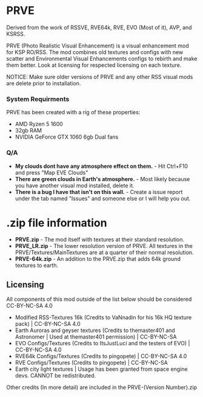 # PRVE
Derived from the work of RSSVE, RVE64k, RVE, EVO (Most of it), AVP, and KSRSS.

PRVE (Photo Realistic Visual Enhancement) is a visual enhancement mod for KSP RO/RSS. The mod combines old textures and configs with new scatter and Environmental Visual Enhancements configs to rebirth and make them better. Look at licensing for respected licensing on each texture.

NOTICE: Make sure older versions of PRVE and any other RSS visual mods are delete prior to installation.

### System Requirments

PRVE has been created with a rig of these properties:

- AMD Ryzen 5 1600
- 32gb RAM
- NVIDIA GeForce GTX 1060 6gb Dual fans

### Q/A

- **My clouds dont have any atmosphere effect on them.** - Hit Ctrl+F10 and press "Map EVE Clouds"
- **There are green clouds in Earth's atmosphere.** - Most likely because you have another visual mod installed, delete it.
- **There is a bug I have that isn't on this wall.** - Create a issue report under the tab named "Issues" and someone else or I will help you out.

# .zip file information

- **PRVE.zip** - The mod itself with textures at their standard resolution.
- **PRVE_LR.zip** - The lower resolution version of PRVE. All textures in the PRVE/Textures/MainTextures are at a quarter of their normal resolution.
- **PRVE-64k.zip** - An addition to the PRVE.zip that adds 64k ground textures to earth.


## Licensing

All components of this mod outside of the list below should be considered CC-BY-NC-SA 4.0

- Modified RSS-Textures 16k (Credits to VaNnadin for his 16k HQ texture pack) | CC-BY-NC-SA 4.0
- Earth Auroras and geyser textures (Credits to themaster401 and Astronomer | Used at themaster401 permission) | CC-BY-NC-SA
- EVO Configs/Textures (Credits to ItsJustLuci and the testers of EVO) | CC-BY-NC-SA 4.0
- RVE64k Configs/Textures (Credits to pingopete) | CC-BY-NC-SA 4.0
- RVE Configs/Textures (Credits to pingopete) | CC-BY-NC-SA
- Earth city light textures | Usage has been granted from space engine devs. CANNOT be redistributed.

Other credits (In more detail) are included in the PRVE-(Version Number).zip
